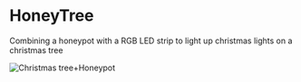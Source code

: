 # HoneyTree
Combining a honeypot with a RGB LED strip to light up christmas lights on a christmas tree

![Christmas tree+Honeypot](https://s1gh.sh/content/images/size/w1000/2020/11/IMG_20201115_195719.jpg)
